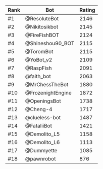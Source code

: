 Rank|Bot|Rating
---|---|---
#1|@ResoluteBot|2146
#2|@Nikitosikbot|2145
#3|@FireFishBOT|2124
#4|@Shineshou90_BOT|2115
#5|@ToromBot|2115
#6|@YoBot_v2|2109
#7|@RaspFish|2091
#8|@faith_bot|2063
#9|@MrChessTheBot|1880
#10|@FrozenightEngine|1872
#11|@OpeningsBot|1738
#12|@Cheng-4|1717
#13|@clueless-bot|1487
#14|@FataliiBot|1421
#15|@Demolito_L5|1158
#16|@Demolito_L6|1113
#17|@Dummyette|1085
#18|@pawnrobot|876
